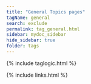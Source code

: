 ```yaml
---
title: "General Topics pages"
tagName: general
search: exclude
permalink: tag_general.html
sidebar: mydoc_sidebar
hide_sidebar: true
folder: tags
---
```

{% include taglogic.html %}

{% include links.html %}
